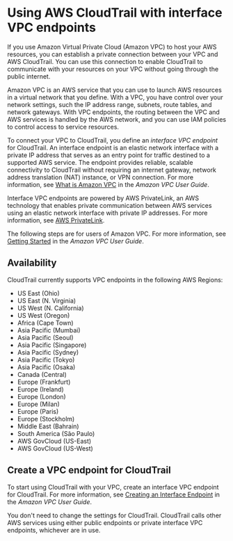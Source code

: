 # Using AWS CloudTrail with interface VPC endpoints<a name="cloudtrail-and-interface-VPC"></a>

If you use Amazon Virtual Private Cloud \(Amazon VPC\) to host your AWS resources, you can establish a private connection between your VPC and AWS CloudTrail\. You can use this connection to enable CloudTrail to communicate with your resources on your VPC without going through the public internet\.

Amazon VPC is an AWS service that you can use to launch AWS resources in a virtual network that you define\. With a VPC, you have control over your network settings, such the IP address range, subnets, route tables, and network gateways\. With VPC endpoints, the routing between the VPC and AWS services is handled by the AWS network, and you can use IAM policies to control access to service resources\.

To connect your VPC to CloudTrail, you define an *interface VPC endpoint* for CloudTrail\. An interface endpoint is an elastic network interface with a private IP address that serves as an entry point for traffic destined to a supported AWS service\. The endpoint provides reliable, scalable connectivity to CloudTrail without requiring an internet gateway, network address translation \(NAT\) instance, or VPN connection\. For more information, see [What is Amazon VPC](https://docs.aws.amazon.com/vpc/latest/userguide/) in the *Amazon VPC User Guide*\.

Interface VPC endpoints are powered by AWS PrivateLink, an AWS technology that enables private communication between AWS services using an elastic network interface with private IP addresses\. For more information, see [AWS PrivateLink](https://aws.amazon.com/privatelink/)\.

The following steps are for users of Amazon VPC\. For more information, see [Getting Started](https://docs.aws.amazon.com/vpc/latest/userguide/GetStarted.html) in the *Amazon VPC User Guide*\.

## Availability<a name="cloudtrail-interface-VPC-availability"></a>

CloudTrail currently supports VPC endpoints in the following AWS Regions:
+ US East \(Ohio\)
+ US East \(N\. Virginia\)
+ US West \(N\. California\)
+ US West \(Oregon\)
+ Africa \(Cape Town\)
+ Asia Pacific \(Mumbai\)
+ Asia Pacific \(Seoul\)
+ Asia Pacific \(Singapore\)
+ Asia Pacific \(Sydney\)
+ Asia Pacific \(Tokyo\)
+ Asia Pacific \(Osaka\)
+ Canada \(Central\)
+ Europe \(Frankfurt\)
+ Europe \(Ireland\)
+ Europe \(London\)
+ Europe \(Milan\)
+ Europe \(Paris\)
+ Europe \(Stockholm\)
+ Middle East \(Bahrain\)
+ South America \(São Paulo\)
+ AWS GovCloud \(US\-East\)
+ AWS GovCloud \(US\-West\)

## Create a VPC endpoint for CloudTrail<a name="create-VPC-endpoint-for-CloudTrail"></a>

To start using CloudTrail with your VPC, create an interface VPC endpoint for CloudTrail\. For more information, see [Creating an Interface Endpoint](https://docs.aws.amazon.com/vpc/latest/userguide/vpce-interface.html#create-interface-endpoint.html) in the *Amazon VPC User Guide*\.

You don't need to change the settings for CloudTrail\. CloudTrail calls other AWS services using either public endpoints or private interface VPC endpoints, whichever are in use\. 